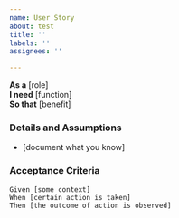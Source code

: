 ```yaml
---
name: User Story
about: test
title: ''
labels: ''
assignees: ''

---
```


**As a** [role]  
 **I need** [function]  
 **So that** [benefit]  
   
 ### Details and Assumptions
 * [document what you know]
   
 ### Acceptance Criteria

 ```gherkin
 Given [some context]
 When [certain action is taken]
 Then [the outcome of action is observed]
 ```
